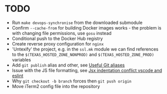 # TODO

- Run `make devops-synchronise` from the downloaded submodule
- Confirm `--cache-from` for building Docker images works - the problem is with changing file permissions, use `gosu` instead
- Conditional push to the Docker Hub registry
- Create reverse proxy configuration for `nginx`
- 'Untexify' the project, e.g. in the `ssl.mk` module we can find references to the `$(TEXAS_HOSTED_ZONE_NONPROD)` and `$(TEXAS_HOSTED_ZONE_PROD)` variables
- Add `git publish` alias and other, see [Useful Git aliases](https://gist.github.com/robmiller/6018582)
- Issue with the JS file formatting, see [Jsx indentation conflict vscode and eslint](https://stackoverflow.com/questions/48674208/jsx-indentation-conflict-vscode-and-eslint)
- Why `git checkout -b branch` forces then `git push origin`
- Move iTerm2 config file into the repository
